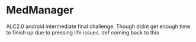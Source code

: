 # MedManager
ALC2.0 android intermediate final challenge. Though didnt get enough time to finish up due to pressing life issues. def coming back to this
